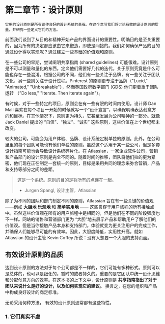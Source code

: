 # 第二章节：设计原则

```
实用的设计原则是所有运作良好的设计系统的基石。在这个章节我们将讨论有效的设计原则的质量，并研究一些定义它们的方法。
```

前面我们谈到了从目的和精神开始产品的界面设计的重要性。明确目的是至关重要的，因为所有的决定都应该由它来塑造，即使是间接的。我们如何确保产品的目的通过设计得以实现呢？通过建立一些基础的价值观和原则。

在一些公司的早期，尝试阐明共享指南 (shared guidelines) 可能很难。设计原则是不可以测量和量化的东西，定义他们需要好几代的迭代。关于原则究竟是什么可能也存在一些混淆。根据公司的不同，他们有一些关注于品牌，有一些关注于团队文化，另一些则关注于设计过程。Pinterest 的原则更专注于品牌（"Lucid," "Animated," "Unbreakable"），然而英国政府数字部门 (GDS) 他们更着重于团队运转 （"Do less," "Iterate. Then iterate again"）。

有时候，对于一些特定的项目，原则会在有一些有限的时间内使用。设计师 Dan Mall 喜欢在每个项目一开始的时候就写一个“设计宣言”，以确保明确表达创意方向和目标。在其他情况下，原则更为持久，它甚至发展为公司精神的一部分。就像 Jack Daniel 提出的 “自信”、“独立”、“诚实” 这些原则，这些价值在上个世纪都未改变。

较大的公司，可能会为用户体验、品牌、设计系统定制单独的原则。此外，在公司里里的每个团队可能也有他们单独的原则。虽然这个适用于某一些公司，但是多套设计指南可能也会导致设计系统碎片化。在 Atlassian，一家企业软件公司，营销和产品部门的设计原则是完全不同的。随着时间的推移，团队将他们拉的更为紧密，他们现在正在制定一套统一的原则，目标是采用共同的理念来弥合营销，产品和支持等部分之间的差距。

> 这是一个系统。原则的目的是将所有的点连在一起。
> - Jurgen Spangl, 设计主管，Atlassian

除了为不同的团队和部门制定不同的原则，Atlassian 旨在有一些关键的价值观——例如 **大胆地** **乐观地** 和 **简单实用地** —— 这些贯穿于用户旅程的所有接触点中。虽然这些价值观在所有的用户旅程中是相同的，但是他们在不同的阶段强度也不一样。网站的销售和营销部门更为 “大胆”地去展示产品和帮助用户了解他们的价值观。但是当你接触产品本身和支持部门，体验就变为更关注用户的完成工作，并确保人们能够尽可能的有效率。因此，大胆度降低，实用性升高。就如 Atlassian 的设计主管 Kevin Coffey 所说：没有人想要一个大胆的支持页面。

## 有效设计原则的品质

达到设计原则的方法对于每个公司都是不一样的，它们可能有多种形式。原则可以是总体的，也可以是细化的，暂时的或者持久的。重要的是它团队中统一设计思维和分配创意方向的效率。在这本书的上下文中，设计原则是 **共享指南指出了对于团队来说什么是好的设计，以及如何实现它的建议。** 换言之，在您的组织和产品中构成良好设计的商定标准。

无论采用何种方法， 有效的设计原则通常都有这些特性。

### 1. 它们真实不虚


